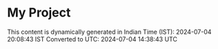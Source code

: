 # My Project

This content is dynamically generated in Indian Time (IST): 2024-07-04 20:08:43 IST
Converted to UTC: 2024-07-04 14:38:43 UTC
